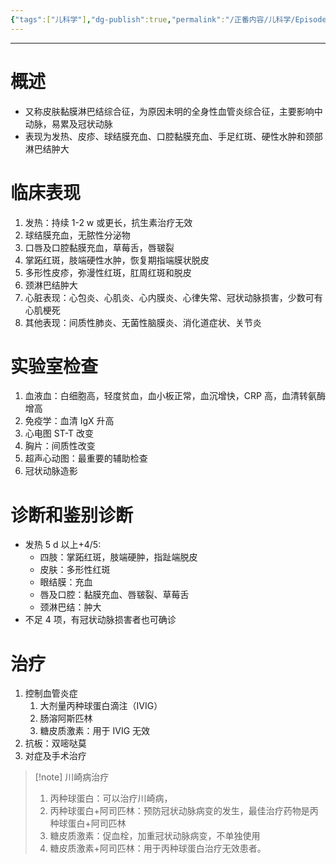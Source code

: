 ```yaml
---
{"tags":["儿科学"],"dg-publish":true,"permalink":"/正番内容/儿科学/Episode 03. 免疫性疾病/川崎病/","dgPassFrontmatter":true}
---
```


---
# 概述
+ 又称皮肤黏膜淋巴结综合征，为原因未明的全身性血管炎综合征，主要影响中动脉，易累及冠状动脉
+ 表现为发热、皮疹、球结膜充血、口腔黏膜充血、手足红斑、硬性水肿和颈部淋巴结肿大
# 临床表现
1. 发热：持续 1-2 w 或更长，抗生素治疗无效
2. 球结膜充血，无脓性分泌物
3. 口唇及口腔黏膜充血，草莓舌，唇皲裂
4. 掌跖红斑，肢端硬性水肿，恢复期指端膜状脱皮
5. 多形性皮疹，弥漫性红斑，肛周红斑和脱皮
6. 颈淋巴结肿大
7. 心脏表现：心包炎、心肌炎、心内膜炎、心律失常、冠状动脉损害，少数可有心肌梗死
8. 其他表现：间质性肺炎、无菌性脑膜炎、消化道症状、关节炎
# 实验室检查
1. 血液血：白细胞高，轻度贫血，血小板正常，血沉增快，CRP 高，血清转氨酶增高
2. 免疫学：血清 IgX 升高
3. 心电图 ST-T 改变
4. 胸片：间质性改变
5. 超声心动图：最重要的辅助检查
6. 冠状动脉造影
# 诊断和鉴别诊断
+ 发热 5 d 以上+4/5:
	+ 四肢：掌跖红斑，肢端硬肿，指趾端脱皮
	+ 皮肤：多形性红斑
	+ 眼结膜：充血
	+ 唇及口腔：黏膜充血、唇皲裂、草莓舌
	+ 颈淋巴结：肿大
+ 不足 4 项，有冠状动脉损害者也可确诊
# 治疗
1. 控制血管炎症
	1. 大剂量丙种球蛋白滴注（IVIG）
	2. 肠溶阿斯匹林
	3. 糖皮质激素：用于 IVIG 无效
2. 抗板：双嘧哒莫
3. 对症及手术治疗
>[!note] 川崎病治疗
>1. 丙种球蛋白：可以治疗川崎病，
>2. 丙种球蛋白+阿司匹林：预防冠状动脉病变的发生，最佳治疗药物是丙种球蛋白+阿司匹林
>3. 糖皮质激素：促血栓，加重冠状动脉病变，不单独使用
>4. 糖皮质激素+阿司匹林：用于丙种球蛋白治疗无效患者。

